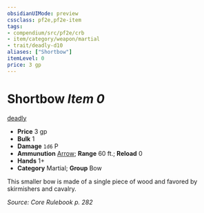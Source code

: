 ```yaml
---
obsidianUIMode: preview
cssclass: pf2e,pf2e-item
tags:
- compendium/src/pf2e/crb
- item/category/weapon/martial
- trait/deadly-d10
aliases: ["Shortbow"]
itemLevel: 0
price: 3 gp
---
```

# Shortbow *Item 0*  
[deadly <d10>](../../../rules/traits/deadly.md)  

- **Price** 3 gp
- **Bulk** 1
- **Damage** `1d6` P
- **Ammunution** [Arrow](arrow.md); **Range** 60 ft.; **Reload** 0
- **Hands** 1+
- **Category** Martial; **Group** Bow 

This smaller bow is made of a single piece of wood and favored by skirmishers and cavalry.

*Source: Core Rulebook p. 282*